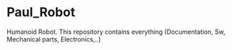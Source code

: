 # Paul_Robot
 Humanoid Robot. This repository contains everything (Documentation, Sw, Mechanical parts, Electronics,..)
